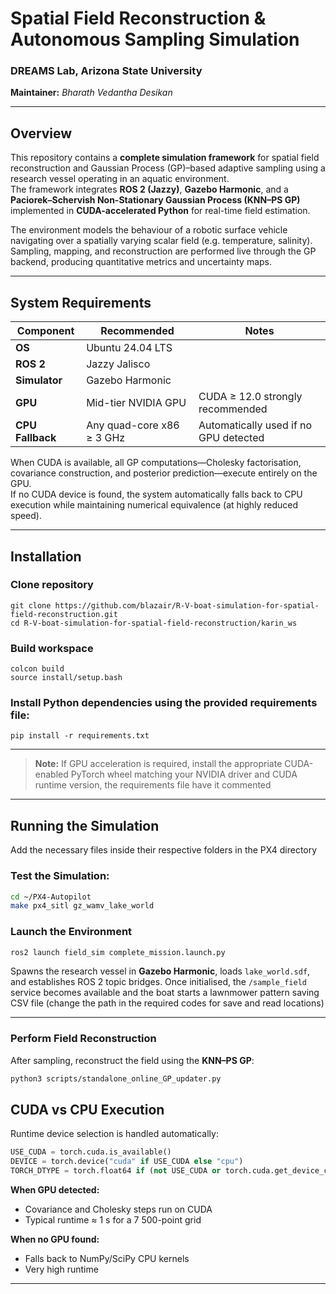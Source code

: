 
#  Spatial Field Reconstruction & Autonomous Sampling Simulation

### DREAMS Lab, Arizona State University  
**Maintainer:** *Bharath Vedantha Desikan*  

---

## Overview

This repository contains a **complete simulation framework** for spatial field reconstruction and Gaussian Process (GP)–based adaptive sampling using a research vessel operating in an aquatic environment.  
The framework integrates **ROS 2 (Jazzy)**, **Gazebo Harmonic**, and a **Paciorek–Schervish Non-Stationary Gaussian Process (KNN–PS GP)** implemented in **CUDA-accelerated Python** for real-time field estimation.

The environment models the behaviour of a robotic surface vehicle navigating over a spatially varying scalar field (e.g. temperature, salinity).  
Sampling, mapping, and reconstruction are performed live through the GP backend, producing quantitative metrics and uncertainty maps.

---

## System Requirements

| Component | Recommended | Notes |
|------------|--------------|-------|
| **OS** | Ubuntu 24.04 LTS |
| **ROS 2** | Jazzy Jalisco |
| **Simulator** | Gazebo Harmonic |
| **GPU** | Mid-tier NVIDIA GPU | CUDA ≥ 12.0 strongly recommended |
| **CPU Fallback** | Any quad-core x86 ≥ 3 GHz | Automatically used if no GPU detected |

When CUDA is available, all GP computations—Cholesky factorisation, covariance construction, and posterior prediction—execute entirely on the GPU.  
If no CUDA device is found, the system automatically falls back to CPU execution while maintaining numerical equivalence (at highly reduced speed).

---


## Installation


### Clone repository
```
git clone https://github.com/blazair/R-V-boat-simulation-for-spatial-field-reconstruction.git
cd R-V-boat-simulation-for-spatial-field-reconstruction/karin_ws
```
### Build workspace
```
colcon build 
source install/setup.bash
```
### Install Python dependencies using the provided requirements file:
```
pip install -r requirements.txt
```

---

>  **Note:** If GPU acceleration is required, install the appropriate CUDA-enabled PyTorch wheel matching your NVIDIA driver and CUDA runtime version, the requirements file have it commented

---

## Running the Simulation

Add the necessary files inside their respective folders in the PX4 directory 


### Test the Simulation:

```bash
cd ~/PX4-Autopilot
make px4_sitl gz_wamv_lake_world
```

### Launch the Environment

```bash
ros2 launch field_sim complete_mission.launch.py 
```

Spawns the research vessel in **Gazebo Harmonic**, loads `lake_world.sdf`, and establishes ROS 2 topic bridges.
Once initialised, the `/sample_field` service becomes available and the boat starts a lawnmower pattern saving CSV file (change the path in the required codes for save and read locations)

---


### Perform Field Reconstruction

After sampling, reconstruct the field using the **KNN–PS GP**:

```bash
python3 scripts/standalone_online_GP_updater.py
```


## CUDA vs CPU Execution

Runtime device selection is handled automatically:

```python
USE_CUDA = torch.cuda.is_available()
DEVICE = torch.device("cuda" if USE_CUDA else "cpu")
TORCH_DTYPE = torch.float64 if (not USE_CUDA or torch.cuda.get_device_capability()[0] >= 7) else torch.float32
```

**When GPU detected:**

* Covariance and Cholesky steps run on CUDA
* Typical runtime ≈ 1 s for a 7 500-point grid

**When no GPU found:**

* Falls back to NumPy/SciPy CPU kernels
* Very high runtime

---
